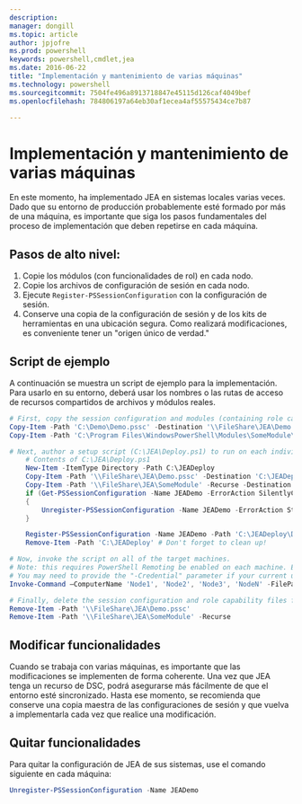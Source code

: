 ```yaml
---
description: 
manager: dongill
ms.topic: article
author: jpjofre
ms.prod: powershell
keywords: powershell,cmdlet,jea
ms.date: 2016-06-22
title: "Implementación y mantenimiento de varias máquinas"
ms.technology: powershell
ms.sourcegitcommit: 7504fe496a8913718847e45115d126caf4049bef
ms.openlocfilehash: 784806197a64eb30af1ecea4af55575434ce7b87

---
```


# Implementación y mantenimiento de varias máquinas
En este momento, ha implementado JEA en sistemas locales varias veces.
Dado que su entorno de producción probablemente esté formado por más de una máquina, es importante que siga los pasos fundamentales del proceso de implementación que deben repetirse en cada máquina.

## Pasos de alto nivel:
1.  Copie los módulos (con funcionalidades de rol) en cada nodo.
2.  Copie los archivos de configuración de sesión en cada nodo.
3.  Ejecute `Register-PSSessionConfiguration` con la configuración de sesión.
4.  Conserve una copia de la configuración de sesión y de los kits de herramientas en una ubicación segura.
Como realizará modificaciones, es conveniente tener un "origen único de verdad."

## Script de ejemplo
A continuación se muestra un script de ejemplo para la implementación.
Para usarlo en su entorno, deberá usar los nombres o las rutas de acceso de recursos compartidos de archivos y módulos reales.
```PowerShell
# First, copy the session configuration and modules (containing role capability files) onto a file share you have access to.
Copy-Item -Path 'C:\Demo\Demo.pssc' -Destination '\\FileShare\JEA\Demo.pssc'
Copy-Item -Path 'C:\Program Files\WindowsPowerShell\Modules\SomeModule\' -Recurse -Destination '\\FileShare\JEA\SomeModule'

# Next, author a setup script (C:\JEA\Deploy.ps1) to run on each individual node
    # Contents of C:\JEA\Deploy.ps1
    New-Item -ItemType Directory -Path C:\JEADeploy
    Copy-Item -Path '\\FileShare\JEA\Demo.pssc' -Destination 'C:\JEADeploy\'
    Copy-Item -Path '\\FileShare\JEA\SomeModule' -Recurse -Destination 'C:\Program Files\WindowsPowerShell\Modules' # Remember, Role Capability Files are found in modules
    if (Get-PSSessionConfiguration -Name JEADemo -ErrorAction SilentlyContinue)
    {
        Unregister-PSSessionConfiguration -Name JEADemo -ErrorAction Stop
    }

    Register-PSSessionConfiguration -Name JEADemo -Path 'C:\JEADeploy\Demo.pssc'
    Remove-Item -Path 'C:\JEADeploy' # Don't forget to clean up!

# Now, invoke the script on all of the target machines.
# Note: this requires PowerShell Remoting be enabled on each machine. Enabling PowerShell remoting is a requirement to use JEA as well.
# You may need to provide the "-Credential" parameter if your current user account does not have admin permissions on these machines.
Invoke-Command –ComputerName 'Node1', 'Node2', 'Node3', 'NodeN' -FilePath 'C:\JEA\Deploy.ps1'

# Finally, delete the session configuration and role capability files from the file share.
Remove-Item -Path '\\FileShare\JEA\Demo.pssc'
Remove-Item -Path '\\FileShare\JEA\SomeModule' -Recurse
```
## Modificar funcionalidades
Cuando se trabaja con varias máquinas, es importante que las modificaciones se implementen de forma coherente.
Una vez que JEA tenga un recurso de DSC, podrá asegurarse más fácilmente de que el entorno esté sincronizado.
Hasta ese momento, se recomienda que conserve una copia maestra de las configuraciones de sesión y que vuelva a implementarla cada vez que realice una modificación.

## Quitar funcionalidades
Para quitar la configuración de JEA de sus sistemas, use el comando siguiente en cada máquina:
```PowerShell
Unregister-PSSessionConfiguration -Name JEADemo
```




<!--HONumber=Jun16_HO4-->


